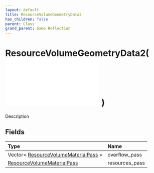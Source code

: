 ```yaml
---
layout: default
title: ResourceVolumeGeometryData2
has_children: false
parent: Class
grand_parent: Game Reflection
---
```

# ResourceVolumeGeometryData2( ![ CustomRenderableData ](/game-reflection/classes/custom_renderable_data.md) )
Description 

## Fields
| Type | Name |
|:-------------|:--------------|
| Vector< [ResourceVolumeMaterialPass](/game-reflection/classes/resource_volume_material_pass.md) > | overflow_pass |
| [ResourceVolumeMaterialPass](/game-reflection/classes/resource_volume_material_pass.md) | resources_pass |
